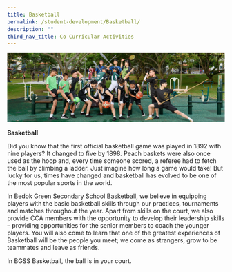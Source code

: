 ```yaml
---
title: Basketball
permalink: /student-development/Basketball/
description: ""
third_nav_title: Co Curricular Activities
---
```


![](/images/Physical-Sports-banner.jpg)

**Basketball**

Did you know that the first official basketball game was played in 1892 with nine players? It changed to five by 1898. Peach baskets were also once used as the hoop and, every time someone scored, a referee had to fetch the ball by climbing a ladder. Just imagine how long a game would take! But lucky for us, times have changed and basketball has evolved to be one of the most popular sports in the world.

In Bedok Green Secondary School Basketball, we believe in equipping players with the basic basketball skills through our practices, tournaments and matches throughout the year. Apart from skills on the court, we also provide CCA members with the opportunity to develop their leadership skills – providing opportunities for the senior members to coach the younger players. You will also come to learn that one of the greatest experiences of Basketball will be the people you meet; we come as strangers, grow to be teammates and leave as friends.

In BGSS Basketball, the ball is in your court.